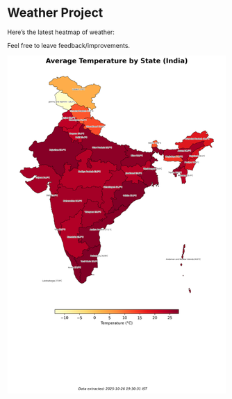# Weather Project

Here’s the latest heatmap of weather:

Feel free to leave feedback/improvements.

![India Heatmap](docs/assets/india_heatmap.png?v=FE2982)
